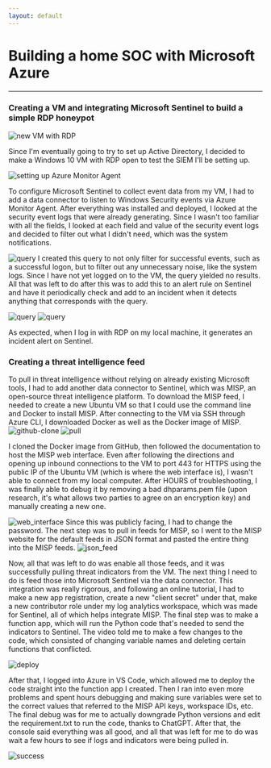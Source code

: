 ```yaml
---
layout: default
---
```


# Building a home SOC with Microsoft Azure

* * * 

### Creating a VM and integrating Microsoft Sentinel to build a simple RDP honeypot 
![new VM with RDP](../images/new-vm-with-rdp)

Since I'm eventually going to try to set up Active Directory, I decided to make a Windows 10 VM with RDP open to test the SIEM I'll be setting up.

![setting up Azure Monitor Agent](../images/add-collection-rule)

To configure Microsoft Sentinel to collect event data from my VM, I had to add a data connector to listen to Windows Security events via Azure Monitor Agent. After everything was installed and deployed, I looked at the security event logs that were already generating. Since I wasn't too familiar with all the fields, I looked at each field and value of the security event logs and decided to filter out what I didn't need, which was the system notifications. 

![query](../images/log-query)
I created this query to not only filter for successful events, such as a successful logon, but to filter out any unnecessary noise, like the system logs. Since I have not yet logged on to the VM, the query yielded no results. All that was left to do after this was to add this to an alert rule on Sentinel and have it periodically check and add to an incident when it detects anything that corresponds with the query. 

![query](../images/rdp-logon) ![query](../images/sentinel-alert)

As expected, when I log in with RDP on my local machine, it generates an incident alert on Sentinel. 

### Creating a threat intelligence feed 
To pull in threat intelligence without relying on already existing Microsoft tools, I had to add another data connector to Sentinel, which was MISP, an open-source threat intelligence platform. To download the MISP feed, I needed to create a new Ubuntu VM so that I could use the command line and Docker to install MISP. After connecting to the VM via SSH through Azure CLI, I downloaded Docker as well as the Docker image of MISP. 
![github-clone](../images/github-clone.png) ![pull](../images/MISP-docker-pull.png)

I cloned the Docker image from GitHub, then followed the documentation to host the MISP web interface. Even after following the directions and opening up inbound connections to the VM to port 443 for HTTPS using the public IP of the Ubuntu VM (which is where the web interface is), I wasn't able to connect from my local computer. After HOURS of troubleshooting, I was finally able to debug it by removing a bad dhparams.pem file (upon research, it's what allows two parties to agree on an encryption key) and manually creating a new one. 

![web_interface](../images/MISP-web.png)
Since this was publicly facing, I had to change the password. The next step was to pull in feeds for MISP, so I went to the MISP website for the default feeds in JSON format and pasted the entire thing into the MISP feeds. 
![json_feed](../images/json.png)

Now, all that was left to do was enable all those feeds, and it was successfully pulling threat indicators from the VM. The next thing I need to do is feed those into Microsoft Sentinel via the data connector. This integration was really rigorous, and following an online tutorial, I had to make a new app registration, create a new "client secret" under that, make a new contributor role under my log analytics workspace, which was made for Sentinel, all of which helps integrate MISP. The final step was to make a function app, which will run the Python code that's needed to send the indicators to Sentinel. The video told me to make a few changes to the code, which consisted of changing variable names and deleting certain functions that conflicted. 

![deploy](../images/deploying-app.png)

After that, I logged into Azure in VS Code, which allowed me to deploy the code straight into the function app I created. Then I ran into even more problems and spent hours debugging and making sure variables were set to the correct values that referred to the MISP API keys, workspace IDs, etc. The final debug was for me to actually downgrade Python versions and edit the requirement.txt to run the code, thanks to ChatGPT. After that, the console said everything was all good, and all that was left for me to do was wait a few hours to see if logs and indicators were being pulled in. 


![success](../images/console-success.png)
